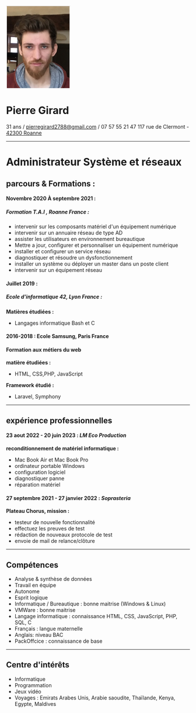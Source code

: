 

![](/capture.PNG)
# Pierre Girard
31 ans / pierregirard2788@gmail.com / 07 57 55 21 47
117 rue de Clermont - [42300 Roanne](https://www.aggloroanne.fr/site-officiel-roannais-agglomeration-et-ville-de-roanne-3.html)
___
# Administrateur Système et réseaux

  ## parcours & Formations :

 #### **Novembre 2020 À  septembre 2021 :**
##### **Formation T.A.I , Roanne France :**
* intervenir sur les composants matériel d'un équipement numérique
* intervenir sur un annuaire réseau de type AD
* assister les utilisateurs en environnement bureautique
* Mettre a jour, configurer et personnaliser un équipement numérique
* installer et configurer un service réseau
* diagnostiquer et résoudre un dysfonctionnement
* installer un système ou déployer un master dans un poste client
* intervenir sur un équipement réseau

#### **Juillet 2019 :**
##### **Ecole d'informatique 42, Lyon France :**
**Matières étudiées :**
* Langages informatique Bash et C

#### 2016-2018 : Ecole Samsung, Paris France
#### Formation aux métiers du web
**matière étudiées :** 
* HTML, CSS,PHP, JavaScript

**Framework étudié :**
* Laravel, Symphony

___
## expérience professionnelles
#### **23 aout 2022 - 20 juin 2023** : *LM Eco Production*
**reconditionnement de matériel informatique :**
* Mac Book Air et Mac Book Pro
* ordinateur portable Windows
* configuration logiciel
* diagnostiquer panne
* réparation matériel
#### **27 septembre 2021 - 27 janvier 2022 :** *Soprasteria*
**Plateau Chorus, mission :**
* testeur de nouvelle fonctionnalité
* effectuez les preuves de test
* rédaction de nouveaux protocole de test
* envoie de mail de relance/clôture

___
## Compétences

* Analyse & synthèse de données
* Travail en équipe
* Autonome
* Esprit logique
* Informatique / Bureautique : bonne maitrise (Windows & Linux)
* VMWare : bonne maitrise
* Langage informatique : connaissance HTML, CSS, JavaScript, PHP, SQL, C
* Français : langue maternelle
* Anglais: niveau BAC
* PackOffcice : connaissance de base

___
## Centre d'intérêts
* Informatique
* Programmation
* Jeux vidéo
* Voyages : Emirats Arabes Unis, Arabie saoudite, Thaïlande, Kenya, Egypte, Maldives









